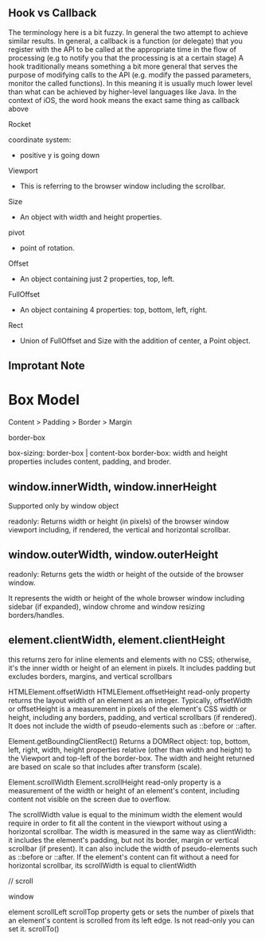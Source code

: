 ## Hook vs Callback

The terminology here is a bit fuzzy. In general the two attempt to achieve similar results.
In general, a callback is a function (or delegate) that you register with the API to be called at the appropriate time in the flow of processing (e.g to notify you that the processing is at a certain stage)
A hook traditionally means something a bit more general that serves the purpose of modifying calls to the API (e.g. modify the passed parameters, monitor the called functions). In this meaning it is usually much lower level than what can be achieved by higher-level languages like Java.
In the context of iOS, the word hook means the exact same thing as callback above

Rocket

coordinate system:
- positive y is going down

Viewport
- This is referring to the browser window including the scrollbar.

Size
- An object with width and height properties.

pivot
- point of rotation.

Offset
- An object containing just 2 properties, top, left.

FullOffset
- An object containing 4 properties: top, bottom, left, right.

Rect
- Union of FullOffset and Size with the addition of center, a Point object.

## Improtant Note

# Box Model
Content > Padding > Border > Margin

border-box

box-sizing: border-box | content-box
border-box: width and height properties includes content, padding, and broder.

## window.innerWidth, window.innerHeight

Supported only by window object

readonly: Returns width or height (in pixels) of the browser window viewport including,
if rendered, the vertical and horizontal scrollbar.

## window.outerWidth, window.outerHeight

readonly: Returns gets the width or height of the outside of the browser window.

It represents the width or height of the whole browser window including sidebar (if expanded),
window chrome and window resizing borders/handles.

## element.clientWidth, element.clientHeight

this returns zero for inline elements and elements with no CSS;
otherwise, it's the inner width or height of an element in pixels.
It includes padding but excludes borders, margins, and vertical scrollbars 

HTMLElement.offsetWidth
HTMLElement.offsetHeight
read-only property returns the layout width of an element as an integer.
Typically, offsetWidth or offsetHeight is a measurement in pixels of the element's CSS width or height,
including any borders, padding, and vertical scrollbars (if rendered).
It does not include the width of pseudo-elements such as ::before or ::after.

Element.getBoundingClientRect()
Returns a DOMRect object: top, bottom, left, right, width, height
properties relative (other than width and height) to the Viewport and top-left of the border-box.
The width and height returned are based on scale so that includes after transform (scale).

Element.scrollWidth
Element.scrollHeight
read-only property is a measurement of the width or height of an element's content,
including content not visible on the screen due to overflow.

The scrollWidth value is equal to the minimum width the element would require
in order to fit all the content in the viewport without using a horizontal scrollbar.
The width is measured in the same way as clientWidth:
it includes the element's padding, but not its border, margin or vertical scrollbar (if present).
It can also include the width of pseudo-elements such as ::before or ::after.
If the element's content can fit without a need for horizontal scrollbar, its scrollWidth is equal to clientWidth

// scroll

window

element
scrollLeft
scrollTop
property gets or sets the number of pixels that an element's content is scrolled from its left edge.
Is not read-only you can set it.
scrollTo()

